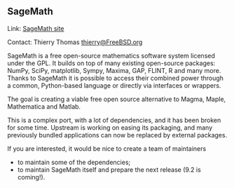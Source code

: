 ## SageMath ##

Link: [SageMath site](https://www.sagemath.org/)

Contact: Thierry Thomas <thierry@FreeBSD.org>

SageMath is a free open-source mathematics software system licensed
under the GPL. It builds on top of many existing open-source packages:
NumPy, SciPy, matplotlib, Sympy, Maxima, GAP, FLINT, R and many more.
Thanks to SageMath it is possible to access their combined power through a
common, Python-based language or directly via interfaces or wrappers.

The goal is creating a viable free open source alternative to Magma, Maple,
Mathematica and Matlab.

This is a complex port, with a lot of dependencies, and it has been
broken for some time. Upstream is working on easing its packaging, and
many previously bundled applications can now be replaced by external
packages.

If you are interested, it would be nice to create a team of maintainers

* to maintain some of the dependencies;
* to maintain SageMath itself and prepare the next release (9.2 is coming!).
